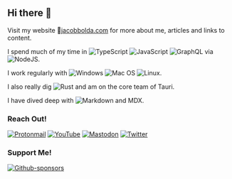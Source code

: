 ## Hi there 👋

Visit my website 🔗[jacobbolda.com](https://www.jacobbolda.com) for more about me, articles and links to content.

I spend much of my time in 
![TypeScript](https://img.shields.io/badge/typescript-%23007ACC.svg?style=for-the-badge&logo=typescript&logoColor=white)
![JavaScript](https://img.shields.io/badge/javascript-%23323330.svg?style=for-the-badge&logo=javascript&logoColor=%23F7DF1E)
![GraphQL](https://img.shields.io/badge/-GraphQL-E10098?style=for-the-badge&logo=graphql&logoColor=white) via
![NodeJS](https://img.shields.io/badge/node.js-6DA55F?style=for-the-badge&logo=node.js&logoColor=white).

I work regularly with
![Windows](https://img.shields.io/badge/Windows-0078D6?style=for-the-badge&logo=windows&logoColor=white)
![Mac OS](https://img.shields.io/badge/mac%20os-000000?style=for-the-badge&logo=macos&logoColor=F0F0F0)
![Linux](https://img.shields.io/badge/Linux-FCC624?style=for-the-badge&logo=linux&logoColor=black).

I also really dig 
![Rust](https://img.shields.io/badge/rust-%23000000.svg?style=for-the-badge&logo=rust&logoColor=white) and am on the core team of Tauri.

I have dived deep with 
![Markdown](https://img.shields.io/badge/markdown-%23000000.svg?style=for-the-badge&logo=markdown&logoColor=white) and MDX.

### Reach Out!

[![Protonmail](https://img.shields.io/badge/ProtonMail-8B89CC?style=for-the-badge&logo=protonmail&logoColor=white)](mailto:me@jacobbolda.com)
[![YouTube](https://img.shields.io/badge/JacobBolda-%23FF0000.svg?style=for-the-badge&logo=YouTube&logoColor=white)](https://www.youtube.com/channel/UCfDOZx19vreGK7CT1XkMz0Q)
[![Mastodon](https://img.shields.io/badge/@jacobbolda-%236260fa.svg?style=for-the-badge&logo=Mastodon&logoColor=white)](https://hachyderm.io/@jacobbolda)
[![Twitter](https://img.shields.io/badge/@jacobbolda-%231DA1F2.svg?style=for-the-badge&logo=Twitter&logoColor=white)](https://twitter.com/jacobbolda)

### Support Me!

[![Github-sponsors](https://img.shields.io/badge/sponsor-30363D?style=for-the-badge&logo=GitHub-Sponsors&logoColor=#EA4AAA)](https://github.com/sponsors/jbolda)
